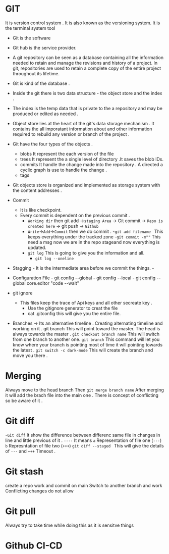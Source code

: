 # GIT 
It is version control system .
It is  also known as the versioning system.
It is the terminal system tool
- Git is the software
- Git hub is the service provider.
- A git repository can be seen as a database containing all the information needed to retain and manage the revisions and history of a project. In git, repositories are used to retain a complete copy of the entire project throughout its lifetime. 
- Git is kind of the database .
- Inside the git there is two data structure - the object store and the index .
- The index is the temp data that is  private to the a repository and may be produced or edited as needed .
- Object store lies at the heart of the git's data storage mechanism . It contains the all imporatant information about and other  information required to rebuild any version or branch of the project .
-  Git have the four types of the objects .
   - blobs It represent the each version of the file
   - trees It represent the a single level of directory .It saves the blob IDs. 
   - commits It handle the change made into the repository . A directed a cyclic graph is use to handle the change .
   - tags 

- Git objects store is organized and implemented as storage system with the content addresses .


- Commit 
  - It is like checkpoint.
  - Every commit is dependent on the previous commit .
    - `Working dir` then git add ->`staging Area` -> Git commit ->  `Repo is created here` -> git push -> `Github`
    - `Write`->`Add`->`Commit` then we do commit .
    -`git add filename ` This keeps everything under the tracked zone
    -`git commit -m""` This need a msg now we are in the repo 
    stageand now everything is updated.
    - `git log` This is going to give you the information and all.
        - `git log --oneline` 
- Stagging 
       - It is the intermediate area before we commit the things.
       - 
- Configuration File
       - git config  --global
       - git config --local
       - git config  --global core.editor "code --wait"
- git ignore
  - This files keep the trace of Api keys and all other secreate key .
    - Use the gitignore generator to creat the file
    - cat .gitconfig this will give you the entire file.
       
- Branches
 -> Its an alternative timeline .
  Creating alternating timeline and working on it .
git branch  This will point toward the master.
The head is always towards the master .
`git checkout branch name` This will switch from one branch to another one.
`git branch` This command will let you know where your branch is pointing most of time it will pointing towards the latest .
`git switch -c dark-mode` This will create the branch and move you there .

# Merging
 Always move to the head branch 
 Then `git merge branch name` 
 After merging it will add the brach file into the main one .
 There is concept of conflicting so be aware of it .

 # Git diff
  -`Git diff` It show the difference between differenc same file in changes in line and little previous of it .
  `----` It means 
 `a` Representation of file one (`---`)
 `b` Represntation of file two (`+++`)
`git diff --staged ` This will give the details of `---` and `+++` Timeout .

 # Git stash 
 create a repo work and commit on main 
 Switch to another branch and work 
 Conflicting changes do not allow 

 # Git pull
  Always try to take time while doing this as it is sensitve things
  

# Github CI-CD
  